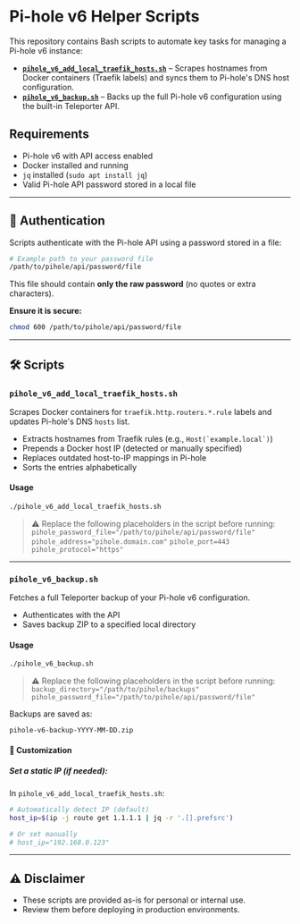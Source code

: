 # Pi-hole v6 Helper Scripts

This repository contains Bash scripts to automate key tasks for managing a Pi-hole v6 instance:

- [**`pihole_v6_add_local_traefik_hosts.sh`**](#pihole_v6_add_local_traefik_hostssh) – Scrapes hostnames from Docker containers (Traefik labels) and syncs them to Pi-hole's DNS host configuration.
- [**`pihole_v6_backup.sh`**](#pihole_v6_backupsh) – Backs up the full Pi-hole v6 configuration using the built-in Teleporter API.

## Requirements

- Pi-hole v6 with API access enabled
- Docker installed and running
- `jq` installed (`sudo apt install jq`)
- Valid Pi-hole API password stored in a local file

---

## 🔐 Authentication

Scripts authenticate with the Pi-hole API using a password stored in a file:

```bash
# Example path to your password file
/path/to/pihole/api/password/file
```

This file should contain **only the raw password** (no quotes or extra characters).

**Ensure it is secure:**
```bash
chmod 600 /path/to/pihole/api/password/file
```

---

## 🛠 Scripts

### `pihole_v6_add_local_traefik_hosts.sh`

Scrapes Docker containers for `traefik.http.routers.*.rule` labels and updates Pi-hole's DNS `hosts` list.

- Extracts hostnames from Traefik rules (e.g., ``Host(`example.local`)``)
- Prepends a Docker host IP (detected or manually specified)
- Replaces outdated host-to-IP mappings in Pi-hole
- Sorts the entries alphabetically

#### Usage

```bash
./pihole_v6_add_local_traefik_hosts.sh
```

> ⚠️ Replace the following placeholders in the script before running:
`pihole_password_file="/path/to/pihole/api/password/file"`
`pihole_address="pihole.domain.com"`
`pihole_port=443`
`pihole_protocol="https"`

---

### `pihole_v6_backup.sh`

Fetches a full Teleporter backup of your Pi-hole v6 configuration.

- Authenticates with the API
- Saves backup ZIP to a specified local directory

#### Usage

```bash
./pihole_v6_backup.sh
```

> ⚠️ Replace the following placeholders in the script before running:
`backup_directory="/path/to/pihole/backups"`
`pihole_password_file="/path/to/pihole/api/password/file"`

Backups are saved as:
```
pihole-v6-backup-YYYY-MM-DD.zip
```

#### 🔧 Customization

##### Set a static IP (if needed):
In `pihole_v6_add_local_traefik_hosts.sh`:

```bash
# Automatically detect IP (default)
host_ip=$(ip -j route get 1.1.1.1 | jq -r '.[].prefsrc')

# Or set manually
# host_ip="192.168.0.123"
```

---

## ⚠️ Disclaimer

- These scripts are provided as-is for personal or internal use.
- Review them before deploying in production environments.
